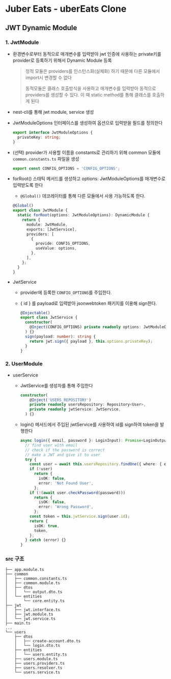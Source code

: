 # Juber Eats - uberEats Clone

## JWT Dynamic Module

### 1. JwtModule

- 환경변수로부터 동적으로 매개변수를 입력받아 jwt 인증에 사용하는 private키를 provider로 등록하기 위해서 Dynamic Module 등록

	> 정적 모듈은 providers를 인스턴스화(실체화) 하기 때문에 다른 모듈에서 import시 변경할 수 없다
	>
	> 동적모듈은 클래스 호출방식을 사용하고 매개변수를 입력받아 동적으로 providers를 생성할 수 있다. 이 때 static method를 통해 클래스를 호출하게 된다

- nest-cli를 통해 jwt module, service 생성

- JwtModuleOptions 인터페이스를 생성하여 옵션으로 입력받을 필드를 정의한다

	```typescript
	export interface JwtModuleOptions {
	  privateKey: string;
	}
	```

- (선택) provider가 사용할 이름을 constants로 관리하기 위해 common 모듈에 `common.constants.ts` 파일을 생성

	```typescript
	export const CONFIG_OPTIONS = 'CONFIG_OPTIONS';
	```

- forRoot() 스태틱 메서드를 생성하고 options: JwtModuleOptions를 매개변수로 입력받도록 한다

	- `@Global()` 데코레이터를 통해 다른 모듈에서 사용 가능하도록 한다.

	```typescript
	@Global()
	export class JwtModule {
	  static forRoot(options: JwtModuleOptions): DynamicModule {
	    return {
	      module: JwtModule,
	      exports: [JwtService],
	      providers: [
	        {
	          provide: CONFIG_OPTIONS,
	          useValue: options,
	        },
	      ],
	    };
	  }
	}
	```



- JwtService

	- provider에 등록한 `CONFIG_OPTIONS`를 주입한다.

	- { id } 를 payload로 입력받아 jsonwebtoken 패키지를 이용해 sign한다.

		```typescript
		@Injectable()
		export class JwtService {
		  constructor(
		    @Inject(CONFIG_OPTIONS) private readonly options: JwtModuleOptions,
		  ) {}
		  sign(payload: number): string {
		    return jwt.sign({ payload }, this.options.privateKey);
		  }
		}
		```



### 2. UserModule

- userService

	- JwtService를 생성자를 통해 주입한다

		```typescript
		constructor(
		    @Inject('USERS_REPOSITORY')
		    private readonly usersRepository: Repository<User>,
		    private readonly jwtService: JwtService,
		  ) {}
		```

	- login() 메서드에서 주입된 jwtService를 사용하여 id를 sign하여 token을 발행한다

		```typescript
		async login({ email, password }: LoginInput): Promise<LoginOutput> {
		  // find user with email
		  // check if the password is correct
		  // make a JWT and give it to user
		  try {
		    const user = await this.usersRepository.findOne({ where: { email } });
		    if (!user)
		      return {
		        isOK: false,
		        error: 'Not Found User',
		      };
		    if (!(await user.checkPassword(password)))
		      return {
		        isOK: false,
		        error: 'Wrong Password',
		      };
		    const token = this.jwtService.sign(user.id);
		    return {
		      isOK: true,
		      token,
		    };
		  } catch (error) {}
		}
		```

### src 구조

```
├── app.module.ts
├── common
│   ├── common.constants.ts
│   ├── common.module.ts
│   ├── dtos
│   │   └── output.dto.ts
│   └── entities
│       └── core.entity.ts
├── jwt
│   ├── jwt.interface.ts
│   ├── jwt.module.ts
│   └── jwt.service.ts
├── main.ts
...
└── users
    ├── dtos
    │   ├── create-account.dto.ts
    │   └── login.dto.ts
    ├── entities
    │   └── users.entity.ts
    ├── users.module.ts
    ├── users.providers.ts
    ├── users.resolver.ts
    └── users.service.ts

```

